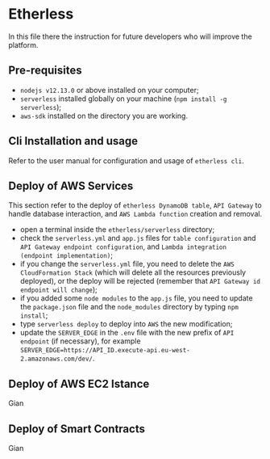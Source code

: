 # Etherless
In this file there the instruction for future developers who will improve the platform.

## Pre-requisites
- ```nodejs v12.13.0``` or above installed on your computer;
- ```serverless``` installed globally on your machine (```npm install -g serverless```);
- ```aws-sdk``` installed on the directory you are working. 

## Cli Installation and usage
Refer to the user manual for configuration and usage of ```etherless cli```.

## Deploy of AWS Services
This section refer to the deploy of ```etherless DynamoDB table```, ```API Gateway``` to handle database interaction, and ```AWS Lambda function``` creation and removal.
- open a terminal inside the ```etherless/serverless``` directory;
- check the ```serverless.yml``` and ```app.js``` files for ```table configuration``` and ```API Gateway endpoint configuration```, and ```Lambda integration (endpoint implementation)```; 
- if you change the ```serverless.yml``` file, you need to delete the ```AWS CloudFormation Stack``` (which will delete all the resources previously deployed), or the deploy will be rejected (remember that ```API Gateway id endpoint will change```);
- if you added some ```node modules``` to the ```app.js``` file, you need to update the ```package.json``` file and the ```node_modules``` directory by typing ```npm install```;
- type ```serverless deploy``` to deploy into ```AWS``` the new modification;
- update the ```SERVER_EDGE``` in the ```.env``` file with the new prefix of ```API endpoint``` (if necessary), for example ```SERVER_EDGE=https://API_ID.execute-api.eu-west-2.amazonaws.com/dev/```.

## Deploy of AWS EC2 Istance
Gian

## Deploy of Smart Contracts
Gian